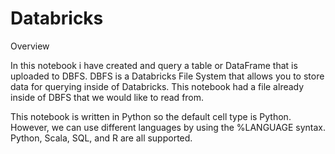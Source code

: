 # Databricks
Overview

In this notebook i have created and query a table or DataFrame that is uploaded to DBFS. DBFS is a Databricks File System that allows you to store data for querying inside of Databricks. This notebook had a file already inside of DBFS that we would like to read from.

This notebook is written in Python so the default cell type is Python. However, we can use different languages by using the %LANGUAGE syntax. Python, Scala, SQL, and R are all supported.
